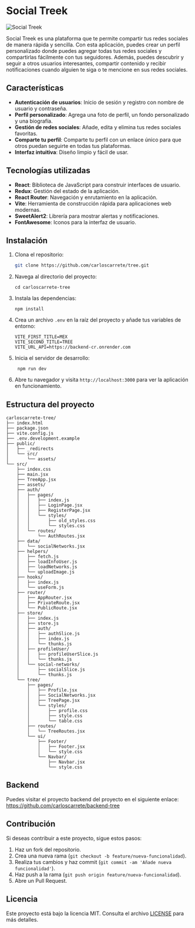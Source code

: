 
# Social Treek

![Social Treek](https://portafolio-carrete.netlify.app/assets/socialtreek-07f1ecb5.png)

Social Treek es una plataforma que te permite compartir tus redes sociales de manera rápida y sencilla. Con esta aplicación, puedes crear un perfil personalizado donde puedes agregar todas tus redes sociales y compartirlas fácilmente con tus seguidores. Además, puedes descubrir y seguir a otros usuarios interesantes, compartir contenido y recibir notificaciones cuando alguien te siga o te mencione en sus redes sociales.

## Características

- **Autenticación de usuarios**: Inicio de sesión y registro con nombre de usuario y contraseña.
- **Perfil personalizado**: Agrega una foto de perfil, un fondo personalizado y una biografía.
- **Gestión de redes sociales**: Añade, edita y elimina tus redes sociales favoritas.
- **Comparte tu perfil**: Comparte tu perfil con un enlace único para que otros puedan seguirte en todas tus plataformas.
- **Interfaz intuitiva**: Diseño limpio y fácil de usar.

## Tecnologías utilizadas

- **React**: Biblioteca de JavaScript para construir interfaces de usuario.
- **Redux**: Gestión del estado de la aplicación.
- **React Router**: Navegación y enrutamiento en la aplicación.
- **Vite**: Herramienta de construcción rápida para aplicaciones web modernas.
- **SweetAlert2**: Librería para mostrar alertas y notificaciones.
- **FontAwesome**: Iconos para la interfaz de usuario.

## Instalación

1. Clona el repositorio:

   ```bash
   git clone https://github.com/carloscarrete/tree.git

2.  Navega al directorio del proyecto:

    
	    cd carloscarrete-tree
    
3.  Instala las dependencias:
    
	    npm install
    
4.  Crea un archivo  `.env`  en la raíz del proyecto y añade tus variables de entorno:
    

	    VITE_FIRST_TITLE=MEX
	    VITE_SECOND_TITLE=TREE
	    VITE_URL_API=https://backend-cr.onrender.com
    
5.  Inicia el servidor de desarrollo:

		 npm run dev
7.  Abre tu navegador y visita  `http://localhost:3000`  para ver la aplicación en funcionamiento.
## Estructura del proyecto
	carloscarrete-tree/
	├── index.html
	├── package.json
	├── vite.config.js
	├── .env.development.example
	├── public/
	│   ├── _redirects
	│   └── src/
	│       └── assets/
	└── src/
	    ├── index.css
	    ├── main.jsx
	    ├── TreeApp.jsx
	    ├── assets/
	    ├── auth/
	    │   ├── pages/
	    │   │   ├── index.js
	    │   │   ├── LoginPage.jsx
	    │   │   ├── RegisterPage.jsx
	    │   │   └── styles/
	    │   │       ├── old_styles.css
	    │   │       └── styles.css
	    │   └── routes/
	    │       └── AuthRoutes.jsx
	    ├── data/
	    │   └── socialNetworks.jsx
	    ├── helpers/
	    │   ├── fetch.js
	    │   ├── loadInfoUser.js
	    │   ├── loadNetworks.js
	    │   └── uploadImage.js
	    ├── hooks/
	    │   ├── index.js
	    │   └── useForm.js
	    ├── router/
	    │   ├── AppRouter.jsx
	    │   ├── PrivateRoute.jsx
	    │   └── PublicRoute.jsx
	    ├── store/
	    │   ├── index.js
	    │   ├── store.js
	    │   ├── auth/
	    │   │   ├── authSlice.js
	    │   │   ├── index.js
	    │   │   └── thunks.js
	    │   ├── profileUser/
	    │   │   ├── profileUserSlice.js
	    │   │   └── thunks.js
	    │   └── social-networks/
	    │       ├── socialSlice.js
	    │       └── thunks.js
	    └── tree/
	        ├── pages/
	        │   ├── Profile.jsx
	        │   ├── SocialNetworks.jsx
	        │   ├── TreePage.jsx
	        │   └── styles/
	        │       ├── profile.css
	        │       ├── style.css
	        │       └── table.css
	        ├── routes/
	        │   └── TreeRoutes.jsx
	        └── ui/
	            ├── Footer/
	            │   ├── Footer.jsx
	            │   └── style.css
	            └── Navbar/
	                ├── Navbar.jsx
	                └── style.css
## Backend
Puedes visitar el proyecto backend del proyecto en el siguiente enlace:
https://github.com/carloscarrete/backend-tree

## Contribución
Si deseas contribuir a este proyecto, sigue estos pasos:
1.  Haz un fork del repositorio.    
2.  Crea una nueva rama (`git checkout -b feature/nueva-funcionalidad`).  
3.  Realiza tus cambios y haz commit (`git commit -am 'Añade nueva funcionalidad'`).   
4.  Haz push a la rama (`git push origin feature/nueva-funcionalidad`).    
5.  Abre un Pull Request.
## Licencia
Este proyecto está bajo la licencia MIT. Consulta el archivo  [LICENSE](https://license/)  para más detalles.